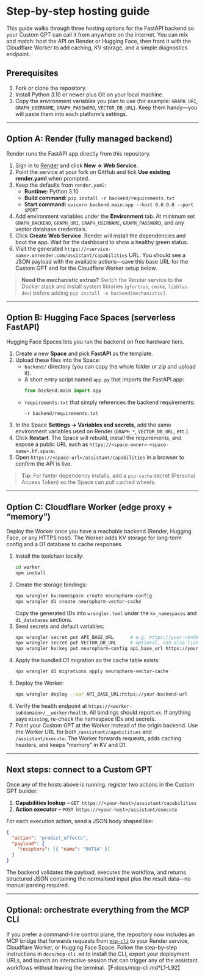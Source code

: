 # Step-by-step hosting guide

This guide walks through three hosting options for the FastAPI backend so your Custom GPT can call it from anywhere on the internet. You can mix and match: host the API on Render or Hugging Face, then front it with the Cloudflare Worker to add caching, KV storage, and a simple diagnostics endpoint.

## Prerequisites

1. Fork or clone the repository.
2. Install Python 3.10 or newer plus Git on your local machine.
3. Copy the environment variables you plan to use (for example: `GRAPH_URI`, `GRAPH_USERNAME`, `GRAPH_PASSWORD`, `VECTOR_DB_URL`). Keep them handy—you will paste them into each platform’s settings.

---

## Option A: Render (fully managed backend)

Render runs the FastAPI app directly from this repository.

1. Sign in to [Render](https://render.com) and click **New → Web Service**.
2. Point the service at your fork on GitHub and tick **Use existing render.yaml** when prompted.
3. Keep the defaults from `render.yaml`:
   - **Runtime:** Python 3.10
   - **Build command:** `pip install -r backend/requirements.txt`
   - **Start command:** `uvicorn backend.main:app --host 0.0.0.0 --port $PORT`
4. Add environment variables under the **Environment** tab. At minimum set `GRAPH_BACKEND`, `GRAPH_URI`, `GRAPH_USERNAME`, `GRAPH_PASSWORD`, and any vector database credentials.
5. Click **Create Web Service**. Render will install the dependencies and boot the app. Wait for the dashboard to show a healthy green status.
6. Visit the generated `https://<service-name>.onrender.com/assistant/capabilities` URL. You should see a JSON payload with the available actions—save this base URL for the Custom GPT and for the Cloudflare Worker setup below.

> **Need the mechanistic extras?** Switch the Render service to the Docker stack and install system libraries (`gfortran`, `cmake`, `libblas-dev`) before adding `pip install -e backend[mechanistic]`.

---

## Option B: Hugging Face Spaces (serverless FastAPI)

Hugging Face Spaces lets you run the backend on free hardware tiers.

1. Create a new **Space** and pick **FastAPI** as the template.
2. Upload these files into the Space:
   - `backend/` directory (you can copy the whole folder or zip and upload it).
   - A short entry script named `app.py` that imports the FastAPI app:
     ```python
     from backend.main import app
     ```
   - `requirements.txt` that simply references the backend requirements:
     ```text
     -r backend/requirements.txt
     ```
3. In the Space **Settings → Variables and secrets**, add the same environment variables used on Render (`GRAPH_*`, `VECTOR_DB_URL`, etc.).
4. Click **Restart**. The Space will rebuild, install the requirements, and expose a public URL such as `https://<space-owner>-<space-name>.hf.space`.
5. Open `https://<space-url>/assistant/capabilities` in a browser to confirm the API is live.

> **Tip:** For faster dependency installs, add a `pip-cache` secret (Personal Access Token) so the Space can pull cached wheels.

---

## Option C: Cloudflare Worker (edge proxy + “memory”)

Deploy the Worker once you have a reachable backend (Render, Hugging Face, or any HTTPS host). The Worker adds KV storage for long-term config and a D1 database to cache responses.

1. Install the toolchain locally:
   ```bash
   cd worker
   npm install
   ```
2. Create the storage bindings:
   ```bash
   npx wrangler kv:namespace create neuropharm-config
   npx wrangler d1 create neuropharm-vector-cache
   ```
   Copy the generated IDs into `wrangler.toml` under the `kv_namespaces` and `d1_databases` sections.
3. Seed secrets and default variables:
   ```bash
   npx wrangler secret put API_BASE_URL      # e.g. https://your-render-service.onrender.com
   npx wrangler secret put VECTOR_DB_URL     # optional, can also live in KV
   npx wrangler kv:key put neuropharm-config api_base_url https://your-backend-url
   ```
4. Apply the bundled D1 migration so the cache table exists:
   ```bash
   npx wrangler d1 migrations apply neuropharm-vector-cache
   ```
5. Deploy the Worker:
   ```bash
   npx wrangler deploy --var API_BASE_URL:https://your-backend-url
   ```
6. Verify the health endpoint at `https://<worker-subdomain>/__worker/health`. All bindings should report `ok`. If anything says `missing`, re-check the namespace IDs and secrets.
7. Point your Custom GPT at the Worker instead of the origin backend. Use the Worker URL for both `/assistant/capabilities` and `/assistant/execute`. The Worker forwards requests, adds caching headers, and keeps “memory” in KV and D1.

---

## Next steps: connect to a Custom GPT

Once any of the hosts above is running, register two actions in the Custom GPT builder:

1. **Capabilities lookup** – `GET https://<your-host>/assistant/capabilities`
2. **Action executor** – `POST https://<your-host>/assistant/execute`

For each execution action, send a JSON body shaped like:
```json
{
  "action": "predict_effects",
  "payload": {
    "receptors": [{ "name": "5HT1A" }]
  }
}
```

The backend validates the payload, executes the workflow, and returns structured JSON containing the normalised input plus the result data—no manual parsing required.

---

## Optional: orchestrate everything from the MCP CLI

If you prefer a command-line control plane, the repository now includes an MCP
bridge that forwards requests from [`mcp-cli`](https://github.com/chrishayuk/mcp-cli)
to your Render service, Cloudflare Worker, or Hugging Face Space. Follow the
step-by-step instructions in `docs/mcp-cli.md` to install the CLI, export your
deployment URLs, and launch an interactive session that can trigger any of the
assistant workflows without leaving the terminal.【F:docs/mcp-cli.md†L1-L92】
